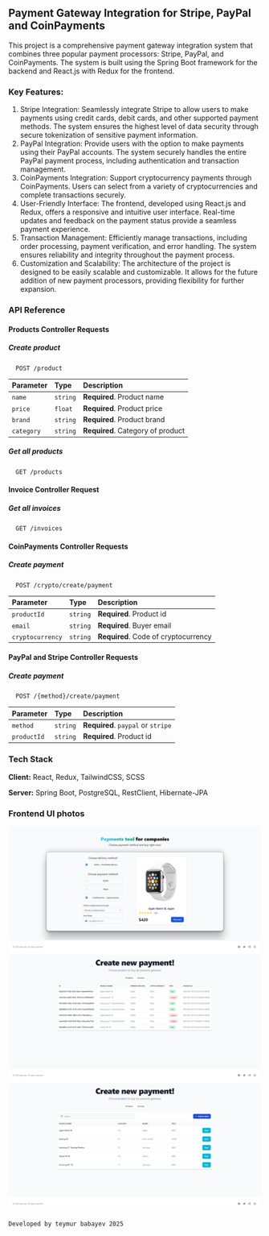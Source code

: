 ## Payment Gateway Integration for Stripe, PayPal and CoinPayments

This project is a comprehensive payment gateway integration system that combines three popular payment processors: Stripe, PayPal, and CoinPayments. The system is built using the Spring Boot framework for the backend and React.js with Redux for the frontend.

### Key Features:

1. Stripe Integration: Seamlessly integrate Stripe to allow users to make payments using credit cards, debit cards, and other supported payment methods. The system ensures the highest level of data security through secure tokenization of sensitive payment information.
2. PayPal Integration: Provide users with the option to make payments using their PayPal accounts. The system securely handles the entire PayPal payment process, including authentication and transaction management.
3. CoinPayments Integration: Support cryptocurrency payments through CoinPayments. Users can select from a variety of cryptocurrencies and complete transactions securely.
4. User-Friendly Interface: The frontend, developed using React.js and Redux, offers a responsive and intuitive user interface. Real-time updates and feedback on the payment status provide a seamless payment experience.
5. Transaction Management: Efficiently manage transactions, including order processing, payment verification, and error handling. The system ensures reliability and integrity throughout the payment process.
6. Customization and Scalability: The architecture of the project is designed to be easily scalable and customizable. It allows for the future addition of new payment processors, providing flexibility for further expansion.


### API Reference

#### Products Controller Requests

##### Create product 
```
  POST /product
```
| Parameter | Type     | Description                |
| :-------- | :------- | :------------------------- |
| `name`    | `string` | **Required**. Product name |
| `price`   | `float`  | **Required**. Product price |
| `brand`   | `string`  | **Required**. Product brand |
| `category`   | `string`  | **Required**. Category of product |

##### Get all products

```
  GET /products
```

#### Invoice Controller Request

##### Get all invoices
```
  GET /invoices
```

#### CoinPayments Controller Requests

##### Create payment
```
  POST /crypto/create/payment
```
| Parameter | Type     | Description                |
| :-------- | :------- | :------------------------- |
| `productId`    | `string` | **Required**. Product id |
| `email`   | `string`  | **Required**. Buyer email |
| `cryptocurrency` | `string`  | **Required**. Code of cryptocurrency |

#### PayPal and Stripe Controller Requests 

##### Create payment
```
  POST /{method}/create/payment
```
| Parameter | Type     | Description                |
| :-------- | :------- | :------------------------- |
| `method`    | `string` | **Required**. `paypal` or `stripe` |
| `productId`   | `string`  | **Required**. Product id |



### Tech Stack

**Client:** React, Redux, TailwindCSS, SCSS

**Server:** Spring Boot, PostgreSQL, RestClient, Hibernate-JPA

### Frontend UI photos
![front_end_example](./docs/payment.png)
![front_end_example](./docs/invoices.png)
![front_end_example](./docs/products.png)

`Developed by teymur babayev 2025`
